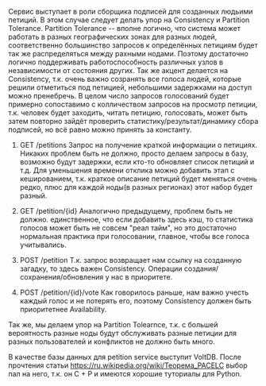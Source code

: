 Сервис выступает в роли сборщика подписей для созданных людьими петиций. В этом случае следует делать упор на Consistency и Partition Tolerance. Partition Tolerance -- вполне логично, что система может работать в разных географических зонах для разных людей, соответственно большинство запросов к определённых петициям будет так же распределяться между рахными нодами. Поэтому достаточно логично поддерживать работоспособность различных узлов в независимости от состояния других. Так же акцент делается на Consistency, т.к. очень важно созранять все голоса людей, которые решили отметиться под петицией, небольшими задержками на доступ можно пренебречь. В целом число запросов голосований будет примерно сопоставимо с колличеством запросов на просмотр петиции, т.к. человек будет заходить, читать петицию, голосовать, может быть затем повторно зайдёт проверить статистику/результат/динамику сбора подписей, но всё равно можно принять за константу. 

1) GET /petitions
Запрос на получение краткой информации о петициях. Никаких проблем быть не должно, просто делаем запросы в базу, возможно будут задержки, если кто-то обновляет список петиций и т.д. Для уменьшения времени отклика можно добавить этап с кешированием, т.к. краткое описание петиций будет меняться очень редко, плюс для каждой ноды(в разных регионах) этот набор будет разный.

2) GET /petition/{id}
Аналогично предыдущему, проблем быть не должно. единственное, что если добавить здесь кэш, то статистика голосов может быть не совсем "реал тайм", но это достаточно нормальная практика при голосовании, главное, чтобы все голоса учитывались.

3) POST /petition
Т.к. запрос возвращает нам ссылку на созданную загадку, то здесь важен Consistency. Операции создания/сохранения/обновления у нас в приоритете.

4) POST /petition/{id}/vote
Как говорилось раньше, нам важно учесть каждый голос и не потерять его, поэтому Consistency должен быть приоритетнее Availability.

Так же, мы делаем упор на Partition Tolearnce, т.к. с большей вероятность разные ноды будут обслуживать разные петиции для разных пользователей и конфликтов не должно быть много.


В качестве базы данных для petition service выступит VoltDB. После прочтения статьи https://ru.wikipedia.org/wiki/Теорема_PACELC выбор пал на него, т.к. он C + P и имеются хорошие туториалы для Python.